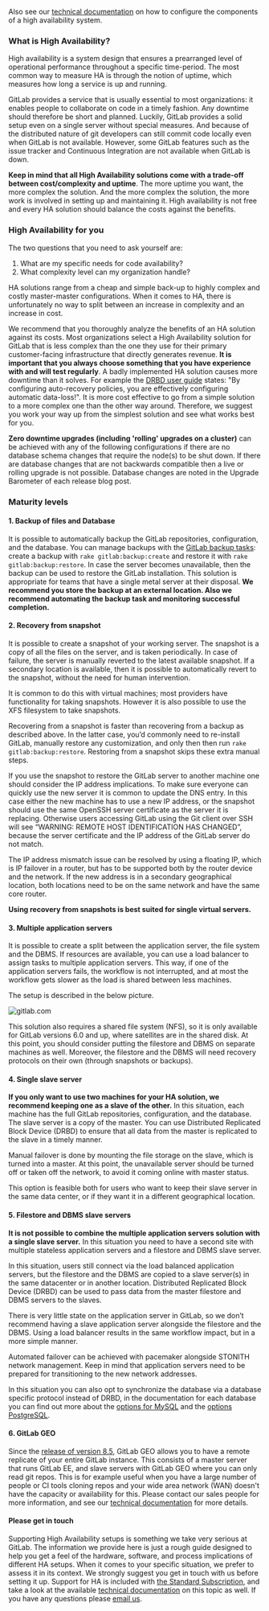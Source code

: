 Also see our [technical documentation](http://docs.gitlab.com/ce/administration/high_availability/README.html) on how to configure the components of a high availability system.

### What is High Availability?

High availability is a system design that ensures a prearranged level of operational performance throughout a specific time-period. The most common way to measure HA is through the notion of uptime, which measures how long a service is up and running.

GitLab provides a service that is usually essential to most organizations: it enables people to collaborate on code in a timely fashion. Any downtime should therefore be short and planned. Luckily, GitLab provides a solid setup even on a single server without special measures. And because of the distributed nature of git developers can still commit code locally even when GitLab is not available. However, some GitLab features such as the issue tracker and Continuous Integration are not available when GitLab is down.

**Keep in mind that all High Availability solutions come with a trade-off between cost/complexity and uptime**. The more uptime you want, the more complex the solution. And the more complex the solution, the more work is involved in setting up and maintaining it. High availability is not free and every HA solution should balance the costs against the benefits.

### High Availability for you

The two questions that you need to ask yourself are:

1.  What are my specific needs for code availability?
2.  What complexity level can my organization handle?

HA solutions range from a cheap and simple back-up to highly complex and costly master-master configurations. When it comes to HA, there is unfortunately no way to split between an increase in complexity and an increase in cost.

We recommend that you thoroughly analyze the benefits of an HA solution against its costs. Most organizations select a High Availability solution for GitLab that is less complex than the one they use for their primary customer-facing infrastructure that directly generates revenue. **It is important that you always choose something that you have experience with and will test regularly**. A badly implemented HA solution causes more downtime than it solves. For example the [DRBD user guide](http://www.drbd.org/users-guide/s-gfs-create-resource.html) states: "By configuring auto-recovery policies, you are effectively configuring automatic data-loss!". It is more cost effective to go from a simple solution to a more complex one than the other way around. Therefore, we suggest you work your way up from the simplest solution and see what works best for you.

**Zero downtime upgrades (including 'rolling' upgrades on a cluster)** can be achieved with any of the following configurations if there are no database schema changes that require the node(s) to be shut down. If there are database changes that are not backwards compatible then a live or rolling upgrade is not possible. Database changes are noted in the Upgrade Barometer of each release blog post.

### Maturity levels

#### 1\. Backup of files and Database

It is possible to automatically backup the GitLab repositories, configuration, and the database. You can manage backups with the [GitLab backup tasks](https://github.com/gitlabhq/gitlabhq/blob/master/lib/tasks/gitlab/backup.rake): create a backup with `rake gitlab:backup:create` and restore it with `rake gitlab:backup:restore`. In case the server becomes unavailable, then the backup can be used to restore the GitLab installation. This solution is appropriate for teams that have a single metal server at their disposal. **We recommend you store the backup at an external location. Also we recommend automating the backup task and monitoring successful completion.**

#### 2\. Recovery from snapshot

It is possible to create a snapshot of your working server. The snapshot is a copy of all the files on the server, and is taken periodically. In case of failure, the server is manually reverted to the latest available snapshot. If a secondary location is available, then it is possible to automatically revert to the snapshot, without the need for human intervention.

It is common to do this with virtual machines; most providers have functionality for taking snapshots. However it is also possible to use the XFS filesystem to take snapshots.

Recovering from a snapshot is faster than recovering from a backup as described above. In the latter case, you’d commonly need to re-install GitLab, manually restore any customization, and only then then run `rake gitlab:backup:restore`. Restoring from a snapshot skips these extra manual steps.

If you use the snapshot to restore the GitLab server to another machine one should consider the IP address implications. To make sure everyone can quickly use the new server it is common to update the DNS entry. In this case either the new machine has to use a new IP address, or the snapshot should use the same OpenSSH server certificate as the server it is replacing. Otherwise users accessing GitLab using the Git client over SSH will see “WARNING: REMOTE HOST IDENTIFICATION HAS CHANGED”, because the server certificate and the IP address of the GitLab server do not match.

The IP address mismatch issue can be resolved by using a floating IP, which is IP failover in a router, but has to be supported both by the router device and the network. If the new address is in a secondary geographical location, both locations need to be on the same network and have the same core router.

**Using recovery from snapshots is best suited for single virtual servers.**

#### 3\. Multiple application servers

It is possible to create a split between the application server, the file system and the DBMS. If resources are available, you can use a load balancer to assign tasks to multiple application servers. This way, if one of the application servers fails, the workflow is not interrupted, and at most the workflow gets slower as the load is shared between less machines.

The setup is described in the below picture.

![gitlab.com](../images/Config_LB_appservers.png)

This solution also requires a shared file system (NFS), so it is only available for GitLab versions 6.0 and up, where satellites are in the shared disk. At this point, you should consider putting the filestore and DBMS on separate machines as well. Moreover, the filestore and the DBMS will need recovery protocols on their own (through snapshots or backups).

#### 4\. Single slave server

**If you only want to use two machines for your HA solution, we recommend keeping one as a slave of the other.** In this situation, each machine has the full GitLab repositories, configuration, and the database. The slave server is a copy of the master. You can use Distributed Replicated Block Device (DRBD) to ensure that all data from the master is replicated to the slave in a timely manner.

Manual failover is done by mounting the file storage on the slave, which is turned into a master. At this point, the unavailable server should be turned off or taken off the network, to avoid it coming online with master status.

This option is feasible both for users who want to keep their slave server in the same data center, or if they want it in a different geographical location.

#### 5\. Filestore and DBMS slave servers

**It is not possible to combine the multiple application servers solution with a single slave server.** In this situation you need to have a second site with multiple stateless application servers and a filestore and DBMS slave server.

In this situation, users still connect via the load balanced application servers, but the filestore and the DBMS are copied to a slave server(s) in the same datacenter or in another location. Distributed Replicated Block Device (DRBD) can be used to pass data from the master filestore and DBMS servers to the slaves.

There is very little state on the application server in GitLab, so we don’t recommend having a slave application server alongside the filestore and the DBMS. Using a load balancer results in the same workflow impact, but in a more simple manner.

Automated failover can be achieved with pacemaker alongside STONITH network management. Keep in mind that application servers need to be prepared for transitioning to the new network addresses.

In this situation you can also opt to synchronize the database via a database specific protocol instead of DRBD, in the documentation for each database you can find out more about the [options for MySQL](http://dev.mysql.com/doc/mysql-ha-scalability/en/ha-overview.html) and the [options PostgreSQL](http://www.postgresql.org/docs/9.2/static/high-availability.html).

#### 6\. GitLab GEO

Since the [release of version 8.5](https://about.gitlab.com/2016/02/22/gitlab-8-5-released/), GitLab GEO allows you to have a remote replicate of your entire GitLab instance. This consists of a master server that runs GitLab EE, and slave servers with GitLab GEO where you can only read git repos. This is for example useful when you have a large number of people or CI tools cloning repos and your wide area network (WAN) doesn't have the capacity or availability for this. Please contact our sales people for more information, and see our [technical documentation](http://docs.gitlab.com/ee/gitlab-geo/README.html) for more details.

#### Please get in touch

Supporting High Availability setups is something we take very serious at GitLab. The information we provide here is just a rough guide designed to help you get a feel of the hardware, software, and process implications of different HA setups. When it comes to your specific situation, we prefer to assess it in its context. We strongly suggest you get in touch with us before setting it up. Support for HA is included with [the Standard Subscription](https://www.gitlab.com/subscription/), and take a look at the available [technical documentation](http://docs.gitlab.com/ce/administration/high_availability/README.html) on this topic as well. If you have any questions please [email us](mailto:sales@gitlab.com).
